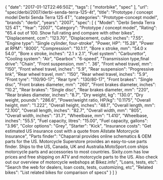 {
    "date": "2017-01-12T22:46:50Z",
    "tags": [
        "motorbike",
        "spec"
    ],
    "url": "spec\/derbi\/2007\/derbi-senda-terra-125-4t",
    "title": "Prototype \/ concept model Derbi Senda Terra 125 4T",
    "categories": "Prototype-concept model",
    "brands": "derbi",
    "years": "2007",
    "spec": [
        {
            "Model": "Derbi Senda Terra 125 4T",
            "Year": "2007",
            "Category": "Prototype \/ concept model",
            "Rating": "65.4 out of 100. Show full rating and compare with other bikes",
            "Displacement, ccm": "123.70",
            "Displacement, cubic inches": "7.55",
            "Engine type": "Single cylinder, four-stroke",
            "Power, HP": "15.28",
            "Power at RPM": "8000",
            "Compression": "10.1:1",
            "Bore x stroke, mm": "54.0 x 54.0",
            "Bore x stroke, inches": "2.1 x 2.1",
            "Fuel system": "Carburettor",
            "Cooling system": "Air",
            "Gearbox": "6-speed",
            "Transmission type,final drive": "Chain",
            "Front suspension, mm": ". 36",
            "Front wheel travel, mm": "150",
            "Front wheel travel, inches": "5.9",
            "Rear suspension": "Progressive link",
            "Rear wheel travel, mm": "150",
            "Rear wheel travel, inches": "5.9",
            "Front tyre": "110\/90-17",
            "Rear tyre": "130\/80-17",
            "Front brakes": "Single disc",
            "Front brakes diameter, mm": "260",
            "Front brakes diameter, inches": "10.2",
            "Rear brakes": "Single disc",
            "Rear brakes diameter, mm": "220",
            "Rear brakes diameter, inches": "8.7",
            "Dry weight, kg": "130.0",
            "Dry weight, pounds": "286.6",
            "Power\/weight ratio, HP\/kg": "0.1175",
            "Overall height, mm": "1.222",
            "Overall height, inches": "48.1",
            "Overall length, mm": "2.100",
            "Overall length, inches": "82.7",
            "Overall width, mm": "805",
            "Overall width, inches": "31.7",
            "Wheelbase, mm": "1.410",
            "Wheelbase, inches": "55.5",
            "Fuel capacity, litres": "15.00",
            "Fuel capacity, gallons": "3.96",
            "Color options": "Grey",
            "Starter": "Kick",
            "Insurance costs": "Get estimated US insurance cost with a quote from Allstate Motorcycle Insurance",
            "Parts finder": "Chaparral provides online schematics & OEM parts for the US.   Motorcycle Superstore provides an easy-to-use parts finder. Ships to the US, Canada, UK and Australia.MotoSport.com ships motorcycle parts and accessories to most countries.    Sixity.com has low prices and free shipping on ATV and motorcycle parts to the US. Also check out our overview of motorcycle webshops at Bikez.info",
            "Loans, tests, etc": "Search the web for dealers, loan costs, tests, customizing, etc",
            "Related bikes": "List related bikes for comparison of specs"
        }
    ]
}